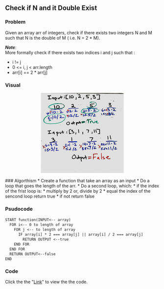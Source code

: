 ## Check if N and it Double Exist

### Problem 
Given an array arr of integers, check if there exists two integers N and M such that N is the double of M ( i.e. N = 2 * M).

__*Note*__:<br>
More formally check if there exists two indices i and j such that :

* i != j
* 0 <= i, j < arr.length
* arr[i] == 2 * arr[j]

### Visual
<p align="center">
<img src="Ifexist.jpg"  width="270" >
</p>
<!-- ![](./Ifexist.jpg) -->
### Algorthism
* Create a function that take an array as an input
* Do a loop that goes the length of the arr.
* Do a second loop, which:
  * if the index of the frist loop is:
     * multiply by  2 or, divide by 2
        * equal the index of the sencond loop return true
  * if not return false

  ### Psudocode
  ````
  START function(INPUT<-- array)
    FOR i<-- 0 to length of array
      FOR j <-- to length of array
        IF array[i] * 2 === array[j] || array[i] / 2 === array[j]
          RETURN OUTPUT <--true
      END FOR
    END FOR
    RETURN OUTPUT<--false
  END
  ````
### Code 
 Click the the "[Link](checkIfExist.js)" to view the the code. 